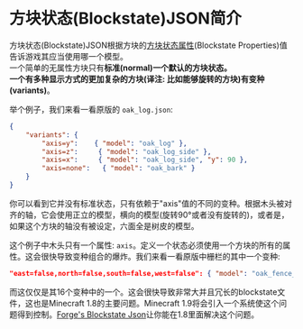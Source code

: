 方块状态(Blockstate)JSON简介
========================

方块状态(Blockstate)JSON根据方块的[方块状态属性][blockstate](Blockstate Properties)值告诉游戏其应当使用哪一个模型。  
一个简单的无属性方块只有**标准(normal)**一个默认的方块状态。  
一个有多种显示方式的更加复杂的方块(译注: 比如能够旋转的方块)有**变种(variants)**。

举个例子，我们来看一看原版的 `oak_log.json`:

```json
{
    "variants": {
        "axis=y":    { "model": "oak_log" },
        "axis=z":     { "model": "oak_log_side" },
        "axis=x":     { "model": "oak_log_side", "y": 90 },
        "axis=none":   { "model": "oak_bark" }
    }
}
```

你可以看到它并没有标准状态，只有依赖于"axis"值的不同的变种。根据木头被对齐的轴，它会使用正立的模型，横向的模型(旋转90°或者没有旋转的)，或者是，如果这个方块的轴没有被设定，六面全是树皮的模型。

这个例子中木头只有一个属性: `axis`。定义一个状态必须使用一个方块的所有的属性。这会很快导致变种组合的爆炸。我们来看一看原版中栅栏的其中一个变种:

```json
"east=false,north=false,south=false,west=false": { "model": "oak_fence_post" }
```

而这仅仅是其16个变种中的一个。这会很快导致非常大并且冗长的blockstate文件，这也是Minecraft 1.8的主要问题。Minecraft 1.9将会引入一个系统使这个问题得到控制。[Forge's Blockstate Json][forge]让你能在1.8里面解决这个问题。

[forge]: forgeBlockstates.md "Forge's Blockstate Json"
[blockstate]: states.md "方块状态属性"